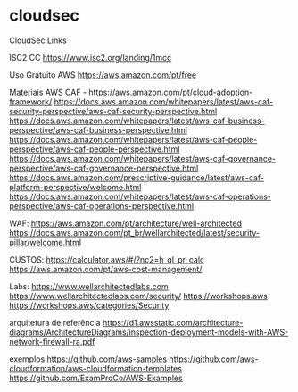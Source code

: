 # cloudsec
CloudSec Links

ISC2 CC 
https://www.isc2.org/landing/1mcc

Uso Gratuito AWS
https://aws.amazon.com/pt/free

Materiais
AWS CAF - https://aws.amazon.com/pt/cloud-adoption-framework/
https://docs.aws.amazon.com/whitepapers/latest/aws-caf-security-perspective/aws-caf-security-perspective.html
https://docs.aws.amazon.com/whitepapers/latest/aws-caf-business-perspective/aws-caf-business-perspective.html
https://docs.aws.amazon.com/whitepapers/latest/aws-caf-people-perspective/aws-caf-people-perspective.html
https://docs.aws.amazon.com/whitepapers/latest/aws-caf-governance-perspective/aws-caf-governance-perspective.html
https://docs.aws.amazon.com/prescriptive-guidance/latest/aws-caf-platform-perspective/welcome.html
https://docs.aws.amazon.com/whitepapers/latest/aws-caf-operations-perspective/aws-caf-operations-perspective.html

WAF:
https://aws.amazon.com/pt/architecture/well-architected
https://docs.aws.amazon.com/pt_br/wellarchitected/latest/security-pillar/welcome.html

CUSTOS: 
https://calculator.aws/#/?nc2=h_ql_pr_calc
https://aws.amazon.com/pt/aws-cost-management/

Labs:
https://www.wellarchitectedlabs.com
https://www.wellarchitectedlabs.com/security/
https://workshops.aws
https://workshops.aws/categories/Security

arquitetura de referência
https://d1.awsstatic.com/architecture-diagrams/ArchitectureDiagrams/inspection-deployment-models-with-AWS-network-firewall-ra.pdf

exemplos
https://github.com/aws-samples
https://github.com/aws-cloudformation/aws-cloudformation-templates
https://github.com/ExamProCo/AWS-Examples

